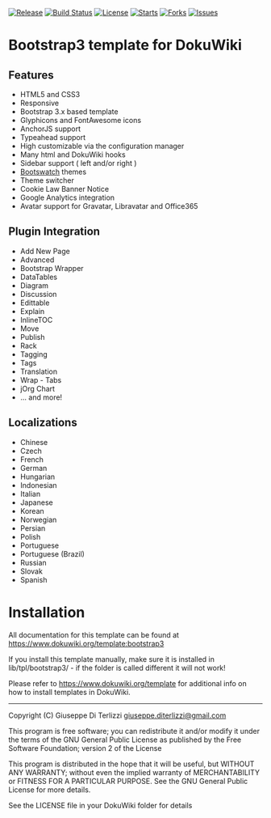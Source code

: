 [![Release](https://img.shields.io/github/release/LotarProject/dokuwiki-template-bootstrap3.svg)](https://github.com/LotarProject/dokuwiki-template-bootstrap3/releases) [![Build Status](https://travis-ci.org/LotarProject/dokuwiki-template-bootstrap3.svg)](https://travis-ci.org/LotarProject/dokuwiki-template-bootstrap3) [![License](https://img.shields.io/github/license/LotarProject/dokuwiki-template-bootstrap3.svg)](https://github.com/LotarProject/dokuwiki-template-bootstrap3) [![Starts](https://img.shields.io/github/stars/LotarProject/dokuwiki-template-bootstrap3.svg)](https://github.com/LotarProject/dokuwiki-template-bootstrap3) [![Forks](https://img.shields.io/github/forks/LotarProject/dokuwiki-template-bootstrap3.svg)](https://github.com/LotarProject/dokuwiki-template-bootstrap3) [![Issues](https://img.shields.io/github/issues/LotarProject/dokuwiki-template-bootstrap3.svg)](https://github.com/LotarProject/dokuwiki-template-bootstrap3/issues)

# Bootstrap3 template for DokuWiki

## Features

  * HTML5 and CSS3
  * Responsive
  * Bootstrap 3.x based template
  * Glyphicons and FontAwesome icons
  * AnchorJS support
  * Typeahead support
  * High customizable via the configuration manager
  * Many html and DokuWiki hooks
  * Sidebar support ( left and/or right )
  * [Bootswatch](https://bootswatch.com) themes
  * Theme switcher
  * Cookie Law Banner Notice
  * Google Analytics integration
  * Avatar support for Gravatar, Libravatar and Office365

## Plugin Integration

  * Add New Page
  * Advanced
  * Bootstrap Wrapper
  * DataTables
  * Diagram
  * Discussion
  * Edittable
  * Explain
  * InlineTOC
  * Move
  * Publish
  * Rack
  * Tagging
  * Tags
  * Translation
  * Wrap - Tabs
  * jOrg Chart
  * ... and more!

## Localizations

  * Chinese
  * Czech
  * French
  * German
  * Hungarian
  * Indonesian
  * Italian
  * Japanese
  * Korean
  * Norwegian
  * Persian
  * Polish
  * Portuguese
  * Portuguese (Brazil)
  * Russian
  * Slovak
  * Spanish

# Installation

All documentation for this template can be found at
https://www.dokuwiki.org/template:bootstrap3

If you install this template manually, make sure it is installed in
lib/tpl/bootstrap3/ - if the folder is called different it
will not work!

Please refer to https://www.dokuwiki.org/template for additional info
on how to install templates in DokuWiki.


----
Copyright (C) Giuseppe Di Terlizzi <giuseppe.diterlizzi@gmail.com>

This program is free software; you can redistribute it and/or modify
it under the terms of the GNU General Public License as published by
the Free Software Foundation; version 2 of the License

This program is distributed in the hope that it will be useful,
but WITHOUT ANY WARRANTY; without even the implied warranty of
MERCHANTABILITY or FITNESS FOR A PARTICULAR PURPOSE.  See the
GNU General Public License for more details.

See the LICENSE file in your DokuWiki folder for details
